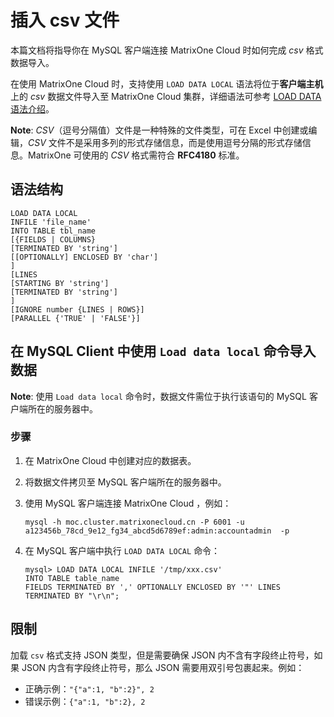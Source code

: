# 插入 csv 文件

本篇文档将指导你在 MySQL 客户端连接 MatrixOne Cloud 时如何完成 *csv* 格式数据导入。

在使用 MatrixOne Cloud 时，支持使用 `LOAD DATA LOCAL` 语法将位于**客户端主机**上的 *csv* 数据文件导入至 MatrixOne Cloud 集群，详细语法可参考 [LOAD DATA 语法介绍](../../../Reference/SQL-Reference/Data-Manipulation-Language/load-data.md)。

__Note__: *CSV*（逗号分隔值）文件是一种特殊的文件类型，可在 Excel 中创建或编辑，*CSV* 文件不是采用多列的形式存储信息，而是使用逗号分隔的形式存储信息。MatrixOne 可使用的 *CSV* 格式需符合 **RFC4180** 标准。

## 语法结构

```
LOAD DATA LOCAL
INFILE 'file_name'
INTO TABLE tbl_name
[{FIELDS | COLUMNS}
[TERMINATED BY 'string']
[[OPTIONALLY] ENCLOSED BY 'char']
]
[LINES
[STARTING BY 'string']
[TERMINATED BY 'string']
]
[IGNORE number {LINES | ROWS}]
[PARALLEL {'TRUE' | 'FALSE'}]
```

## 在 MySQL Client 中使用 `Load data local` 命令导入数据

__Note__: 使用 `Load data local` 命令时，数据文件需位于执行该语句的 MySQL 客户端所在的服务器中。

### 步骤

1. 在 MatrixOne Cloud 中创建对应的数据表。

2. 将数据文件拷贝至 MySQL 客户端所在的服务器中。

3. 使用 MySQL 客户端连接 MatrixOne Cloud ，例如：

    ```
    mysql -h moc.cluster.matrixonecloud.cn -P 6001 -u a123456b_78cd_9e12_fg34_abcd5d6789ef:admin:accountadmin  -p
    ```

4. 在 MySQL 客户端中执行 `LOAD DATA LOCAL` 命令：

    ```
    mysql> LOAD DATA LOCAL INFILE '/tmp/xxx.csv'
    INTO TABLE table_name
    FIELDS TERMINATED BY ',' OPTIONALLY ENCLOSED BY '"' LINES TERMINATED BY "\r\n";
    ```
    
## __限制__

加载 `csv` 格式支持 JSON 类型，但是需要确保 JSON 内不含有字段终止符号，如果 JSON 内含有字段终止符号，那么 JSON 需要用双引号包裹起来。例如：

- 正确示例：`"{"a":1, "b":2}", 2`
- 错误示例：`{"a":1, "b":2}, 2`
